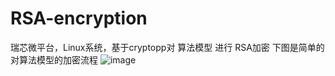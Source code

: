 # RSA-encryption
瑞芯微平台，Linux系统，基于cryptopp对 算法模型 进行 RSA加密 
下图是简单的对算法模型的加密流程
![image](https://user-images.githubusercontent.com/24950840/236977848-4a1a678c-dfc9-49dd-a0a6-2aed3a300e8b.png)


